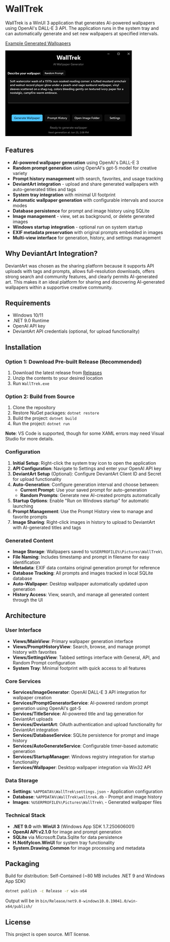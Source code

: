# WallTrek

WallTrek is a WinUI 3 application that generates AI-powered wallpapers using OpenAI's DALL-E 3 API. The application runs in the system tray and can automatically generate and set new wallpapers at specified intervals.

[Example Generated Wallpapers](https://www.deviantart.com/swaxtastic/gallery/all)

![Screenshot](assets/walltrek_screenshot.png)

## Features

- **AI-powered wallpaper generation** using OpenAI's DALL-E 3
- **Random prompt generation** using OpenAI's gpt-5 model for creative variety
- **Prompt history management** with search, favorites, and usage tracking
- **DeviantArt integration** - upload and share generated wallpapers with auto-generated titles and tags
- **System tray integration** with minimal UI footprint
- **Automatic wallpaper generation** with configurable intervals and source modes
- **Database persistence** for prompt and image history using SQLite
- **Image management** - view, set as background, or delete generated images
- **Windows startup integration** - optional run on system startup
- **EXIF metadata preservation** with original prompts embedded in images
- **Multi-view interface** for generation, history, and settings management

## Why DeviantArt Integration?

DeviantArt was chosen as the sharing platform because it supports API uploads with tags and prompts, allows full-resolution downloads, offers strong search and community features, and clearly permits AI-generated art. This makes it an ideal platform for sharing and discovering AI-generated wallpapers within a supportive creative community.

## Requirements

- Windows 10/11
- .NET 9.0 Runtime
- OpenAI API key
- DeviantArt API credentials (optional, for upload functionality)

## Installation

### Option 1: Download Pre-built Release (Recommended)

1. Download the latest release from [Releases](https://github.com/swax/WallTrek/releases)
2. Unzip the contents to your desired location
3. Run `WallTrek.exe`

### Option 2: Build from Source

1. Clone the repository
2. Restore NuGet packages: `dotnet restore`
3. Build the project: `dotnet build`
4. Run the project: `dotnet run`

**Note**: VS Code is supported, though for some XAML errors may need Visual Studio for more details.

### Configuration

1. **Initial Setup**: Right-click the system tray icon to open the application
2. **API Configuration**: Navigate to Settings and enter your OpenAI API key
3. **DeviantArt Setup** (Optional): Configure DeviantArt Client ID and Secret for upload functionality
4. **Auto-Generation**: Configure generation interval and choose between:
   - **Current Prompt**: Use your saved prompt for auto-generation
   - **Random Prompts**: Generate new AI-created prompts automatically
5. **Startup Options**: Enable "Run on Windows startup" for automatic launching
6. **Prompt Management**: Use the Prompt History view to manage and favorite prompts
7. **Image Sharing**: Right-click images in history to upload to DeviantArt with AI-generated titles and tags

### Generated Content

- **Image Storage**: Wallpapers saved to `%USERPROFILE%\Pictures\WallTrek\`
- **File Naming**: Includes timestamp and prompt in filename for easy identification
- **Metadata**: EXIF data contains original generation prompt for reference
- **Database Tracking**: All prompts and images tracked in local SQLite database
- **Auto-Wallpaper**: Desktop wallpaper automatically updated upon generation
- **History Access**: View, search, and manage all generated content through the UI

## Architecture

### User Interface

- **Views/MainView**: Primary wallpaper generation interface
- **Views/PromptHistoryView**: Search, browse, and manage prompt history with favorites
- **Views/SettingsView**: Tabbed settings interface with General, API, and Random Prompt configuration
- **System Tray**: Minimal footprint with quick access to all features

### Core Services

- **Services/ImageGenerator**: OpenAI DALL-E 3 API integration for wallpaper creation
- **Services/PromptGeneratorService**: AI-powered random prompt generation using OpenAI's gpt-5
- **Services/TitleService**: AI-powered title and tag generation for DeviantArt uploads
- **Services/DeviantArt**: OAuth authentication and upload functionality for DeviantArt integration
- **Services/DatabaseService**: SQLite persistence for prompt and image history
- **Services/AutoGenerateService**: Configurable timer-based automatic generation
- **Services/StartupManager**: Windows registry integration for startup functionality
- **Services/Wallpaper**: Desktop wallpaper integration via Win32 API

### Data Storage

- **Settings**: `%APPDATA%\WallTrek\settings.json` - Application configuration
- **Database**: `%APPDATA%\WallTrek\walltrek.db` - Prompt and image history
- **Images**: `%USERPROFILE%\Pictures\WallTrek\` - Generated wallpaper files

### Technical Stack

- **.NET 9.0** with **WinUI 3** (Windows App SDK 1.7.250606001)
- **OpenAI API v2.1.0** for image and prompt generation
- **SQLite** via Microsoft.Data.Sqlite for data persistence
- **H.NotifyIcon.WinUI** for system tray functionality
- **System.Drawing.Common** for image processing and metadata

## Packaging

Build for distribution: Self-Contained (~80 MB includes .NET 9 and Windows App SDK)

```bash
dotnet publish -c Release -r win-x64
```

Output will be in `bin/Release/net9.0-windows10.0.19041.0/win-x64/publish/`

## License

This project is open source. MIT license.